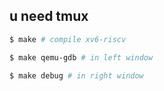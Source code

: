 ## u need tmux

```bash
$ make # compile xv6-riscv
```

```bash
$ make qemu-gdb # in left window  
```

```bash
$ make debug # in right window
```

